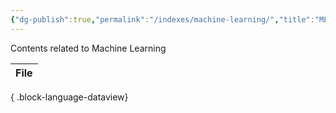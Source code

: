 ```yaml
---
{"dg-publish":true,"permalink":"/indexes/machine-learning/","title":"ML Contents","dgShowLocalGraph":true,"dgEnableSearch":true}
---
```


Contents related to Machine Learning
<br>

| File |
| ---- |

{ .block-language-dataview}
